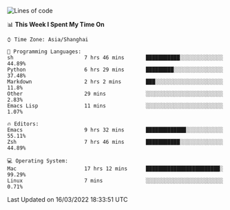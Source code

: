 <!--START_SECTION:waka-->
![Lines of code](https://img.shields.io/badge/From%20Hello%20World%20I%27ve%20Written-22%20Thousand%20lines%20of%20code-blue)

📊 **This Week I Spent My Time On** 

```text
⌚︎ Time Zone: Asia/Shanghai

💬 Programming Languages: 
sh                       7 hrs 46 mins       ███████████░░░░░░░░░░░░░░   44.89% 
Python                   6 hrs 29 mins       █████████░░░░░░░░░░░░░░░░   37.48% 
Markdown                 2 hrs 2 mins        ███░░░░░░░░░░░░░░░░░░░░░░   11.8% 
Other                    29 mins             ░░░░░░░░░░░░░░░░░░░░░░░░░   2.83% 
Emacs Lisp               11 mins             ░░░░░░░░░░░░░░░░░░░░░░░░░   1.07%

🔥 Editors: 
Emacs                    9 hrs 32 mins       █████████████░░░░░░░░░░░░   55.11% 
Zsh                      7 hrs 46 mins       ███████████░░░░░░░░░░░░░░   44.89%

💻 Operating System: 
Mac                      17 hrs 12 mins      ████████████████████████░   99.29% 
Linux                    7 mins              ░░░░░░░░░░░░░░░░░░░░░░░░░   0.71%

```


 Last Updated on 16/03/2022 18:33:51 UTC
<!--END_SECTION:waka-->

